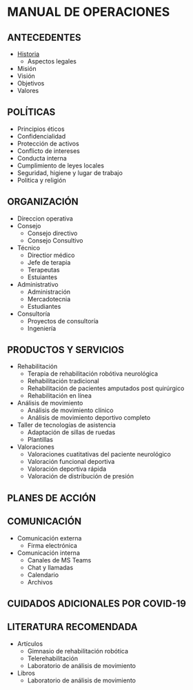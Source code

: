 # MANUAL DE OPERACIONES

## ANTECEDENTES
 - [Historia](Historia.md)
   - Aspectos legales
 - Misión
 - Visión
 - Objetivos
 - Valores
 
## POLÍTICAS
 - Principios éticos
 - Confidencialidad
 - Protección de activos
 - Conflicto de intereses
 - Conducta interna
 - Cumplimiento de leyes locales
 - Seguridad, higiene y lugar de trabajo
 - Politica y religión
 
## ORGANIZACIÓN
 - Direccion operativa
 - Consejo
   - Consejo directivo
   - Consejo Consultivo
 - Técnico
   - Directior médico
   - Jefe de terapia
   - Terapeutas
   - Estuiantes
 - Administrativo
   - Administración
   - Mercadotecnia
   - Estudiantes
 - Consultoría
   - Proyectos de consultoría
   - Ingeniería
   
## PRODUCTOS Y SERVICIOS
 - Rehabilitación
   - Terapia de rehabilitación robótiva neurológica
   - Rehabilitación tradicional
   - Rehabilitación de pacientes amputados post quirúrgico
   - Rehabilitación en línea
 - Análisis de movimiento
   - Análisis de movimiento clínico
   - Análisis de movimiento deportivo completo
 - Taller de tecnologías de asistencia
   - Adaptación de sillas de ruedas
   - Plantillas
 - Valoraciones
   - Valoraciones cuatitativas del paciente neurológico
   - Valoración funcional deportiva
   - Valoración deportiva rápida
   - Valoración de distribución de presión
   
## PLANES DE ACCIÓN

## COMUNICACIÓN
 - Comunicación externa
   - Firma electrónica
 - Comunicación interna
   - Canales de MS Teams
   - Chat y llamadas
   - Calendario
   - Archivos
   
## CUIDADOS ADICIONALES POR COVID-19

## LITERATURA RECOMENDADA
 - Artículos
   - Gimnasio de rehabilitación robótica
   - Telerehabilitación
   - Laboratorio de análisis de movimiento
 - Libros
   - Laboratorio de análisis de movimiento
